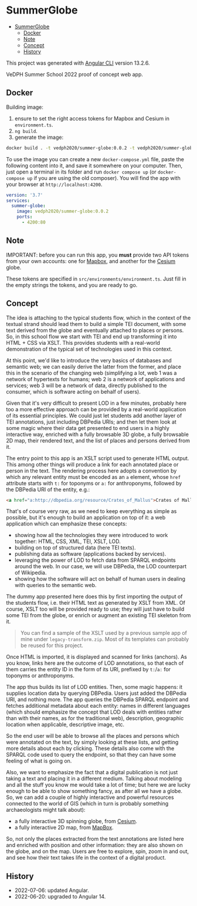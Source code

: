 # SummerGlobe

- [SummerGlobe](#summerglobe)
  - [Docker](#docker)
  - [Note](#note)
  - [Concept](#concept)
  - [History](#history)

This project was generated with [Angular CLI](https://github.com/angular/angular-cli) version 13.2.6.

VeDPH Summer School 2022 proof of concept web app.

## Docker

Building image:

1. ensure to set the right access tokens for Mapbox and Cesium in `environment.ts`.
2. `ng build`.
3. generate the image:

```bash
docker build . -t vedph2020/summer-globe:0.0.2 -t vedph2020/summer-globe:latest
```

To use the image you can create a new `docker-compose.yml` file, paste the following content into it, and save it somewhere on your computer. Then, just open a terminal in its folder and run `docker compose up` (or `docker-compose up` if you are using the old composer). You will find the app with your browser at `http://localhost:4200`.

```yml
version: '3.7'
services:
  summer-globe:
    image: vedph2020/summer-globe:0.0.2
    ports:
      - 4200:80
```

## Note

IMPORTANT: before you can run this app, you **must** provide two API tokens from your own accounts: one for [Mapbox](https://docs.mapbox.com/help/getting-started/access-tokens/), and another for the [Cesium](https://cesium.com/learn/ion/cesium-ion-access-tokens/) globe.

These tokens are specified in `src/environments/environment.ts`. Just fill in the empty strings the tokens, and you are ready to go.

## Concept

The idea is attaching to the typical students flow, which in the context of the textual strand should lead them to build a simple TEI document, with some text derived from the globe and eventually attached to places or persons. So, in this school flow we start with TEI and end up transforming it into HTML + CSS via XSLT. This provides students with a real-world demonstration of the typical set of technologies used in this context.

At this point, we'd like to introduce the very basics of databases and semantic web; we can easily derive the latter from the former, and place this in the scenario of the changing web (simplifying a lot, web 1 was a network of hypertexts for humans; web 2 is a network of applications and services; web 3 will be a network of data, directly published to the consumer, which is software acting on behalf of users).

Given that it's very difficult to present LOD in a few minutes, probably here too a more effective approach can be provided by a real-world application of its essential principles. We could just let students add another layer of TEI annotations, just including DBPedia URIs; and then let them look at some magic where their data get presented to end users in a highly interactive way, enriched with a fully browsable 3D globe, a fully browsable 2D map, their rendered text, and the list of places and persons derived from it.

The entry point to this app is an XSLT script used to generate HTML output. This among other things will produce a link for each annotated place or person in the text. The rendering process here adopts a convention by which any relevant entity must be encoded as an `a` element, whose `href` attribute starts with `t:` for toponyms or `a:` for anthroponyms, followed by the DBPedia URI of the entity, e.g.:

```html
<a href="a:http://dbpedia.org/resource/Crates_of_Mallus">Crates of Mallus</a>
```

That's of course very raw, as we need to keep everything as simple as possible, but it's enough to build an application on top of it: a web application which can emphasize these concepts:

- showing how all the technologies they were introduced to work together: HTML, CSS, XML, TEI, XSLT, LOD.
- building on top of structured data (here TEI texts).
- publishing data as software (applications backed by services).
- leveraging the power of LOD to fetch data from SPARQL endpoints around the web. In our case, we will use DBPedia, the LOD counterpart of Wikipedia.
- showing how the software will act on behalf of human users in dealing with queries to the semantic web.

The dummy app presented here does this by first importing the output of the students flow, i.e. their HTML text as generated by XSLT from XML. Of course, XSLT too will be provided ready to use; they will just have to build some TEI from the globe, or enrich or augment an existing TEI skeleton from it.

>You can find a sample of the XSLT used by a previous sample app of mine under `legacy-transform.zip`. Most of its templates can probably be reused for this project.

Once HTML is imported, it is displayed and scanned for links (anchors). As you know, links here are the outcome of LOD annotations, so that each of them carries the entity ID in the form of its URI, prefixed by `t:`/`a:` for toponyms or anthroponyms.

The app thus builds its list of LOD entities. Then, some magic happens: it supplies location data by querying DBPedia. Users just added the DBPedia URI, and nothing more. The app queries the DBPedia SPARQL endpoint and fetches additional metadata about each entity: names in different languages (which should emphasize the concept that LOD deals with entities rather than with their names, as for the traditional web), description, geographic location when applicable, descriptive image, etc.

So the end user will be able to browse all the places and persons which were annotated on the text, by simply looking at these lists, and getting more details about each by clicking. These details also come with the SPARQL code used to query the endpoint, so that they can have some feeling of what is going on.

Also, we want to emphasize the fact that a digital publication is not just taking a text and placing it in a different medium. Talking about modeling and all the stuff you know me would take a lot of time; but here we are lucky enough to be able to show something fancy, as after all we have a globe. So, we can add a couple of highly interactive and powerful resources connected to the world of GIS (which in turn is probably something archaeologists might talk about):

- a fully interactive 3D spinning globe, from [Cesium](https://cesium.com/).
- a fully interactive 2D map, from [MapBox](https://www.mapbox.com/).

So, not only the places extracted from the text annotations are listed here and enriched with position and other information: they are also shown on the globe, and on the map. Users are free to explore, spin, zoom in and out, and see how their text takes life in the context of a digital product.

## History

- 2022-07-06: updated Angular.
- 2022-06-20: upgraded to Angular 14.
